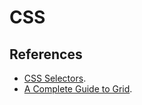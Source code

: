 # CSS
## References
* [CSS Selectors](https://www.w3schools.com/cssref/css_selectors.asp).
* [A Complete Guide to Grid](https://css-tricks.com/snippets/css/complete-guide-grid/).
